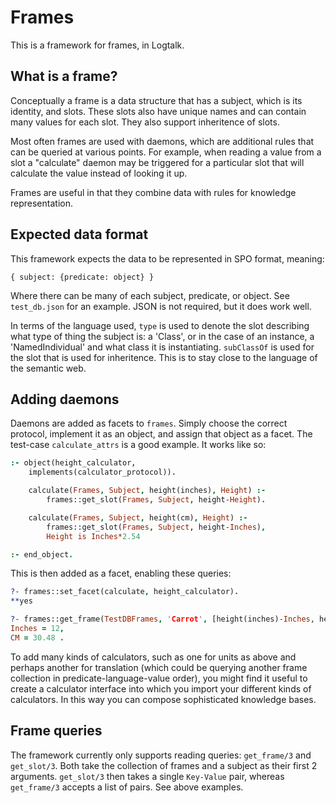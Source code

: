 # Frames

This is a framework for frames, in Logtalk.

## What is a frame?
Conceptually a frame is a data structure that has a subject, which is its
identity, and slots. These slots also have unique names and can contain many
values for each slot. They also support inheritence of slots.

Most often frames are used with daemons, which are additional rules that can be
queried at various points. For example, when reading a value from a slot a
"calculate" daemon may be triggered for a particular slot that will calculate
the value instead of looking it up.

Frames are useful in that they combine data with rules for knowledge
representation.

## Expected data format
This framework expects the data to be represented in SPO format, meaning:

```
{ subject: {predicate: object} }
```

Where there can be many of each subject, predicate, or object. See
`test_db.json` for an example. JSON is not required, but it does work well.

In terms of the language used, `type` is used to denote the slot describing
what type of thing the subject is: a 'Class', or in the case of an instance, a
'NamedIndividual' and what class it is instantiating. `subClassOf` is used for
the slot that is used for inheritence. This is to stay close to the language of
the semantic web.

## Adding daemons
Daemons are added as facets to `frames`. Simply choose the correct protocol,
implement it as an object, and assign that object as a facet. The test-case
`calculate_attrs` is a good example. It works like so:

```prolog
:- object(height_calculator,
	implements(calculator_protocol)).

	calculate(Frames, Subject, height(inches), Height) :-
		frames::get_slot(Frames, Subject, height-Height).

	calculate(Frames, Subject, height(cm), Height) :-
		frames::get_slot(Frames, Subject, height-Inches),
		Height is Inches*2.54

:- end_object.
```

This is then added as a facet, enabling these queries:

```prolog
?- frames::set_facet(calculate, height_calculator).
**yes

?- frames::get_frame(TestDBFrames, 'Carrot', [height(inches)-Inches, height(cm)-CM]).
Inches = 12,
CM = 30.48 .
```

To add many kinds of calculators, such as one for units as above and perhaps
another for translation (which could be querying another frame collection in
predicate-language-value order), you might find it useful to create a
calculator interface into which you import your different kinds of calculators.
In this way you can compose sophisticated knowledge bases.

## Frame queries

The framework currently only supports reading queries: `get_frame/3` and
`get_slot/3`. Both take the collection of frames and a subject as their first 2
arguments. `get_slot/3` then takes a single `Key-Value` pair, whereas
`get_frame/3` accepts a list of pairs. See above examples.
